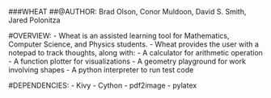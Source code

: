 ###WHEAT
##@AUTHOR: Brad Olson, Conor Muldoon, David S. Smith, Jared Polonitza

#OVERVIEW:
    - Wheat is an assisted learning tool for Mathematics, Computer Science, and Physics students. 
    - Wheat provides the user with a notepad to track thoughts, along with:
        - A calculator for arithmetic operation
        - A function plotter for visualizations
        - A geometry playground for work involving shapes
        - A python interpreter to run test code

#DEPENDENCIES:
    - Kivy
    - Cython
    - pdf2image
    - pylatex
    
